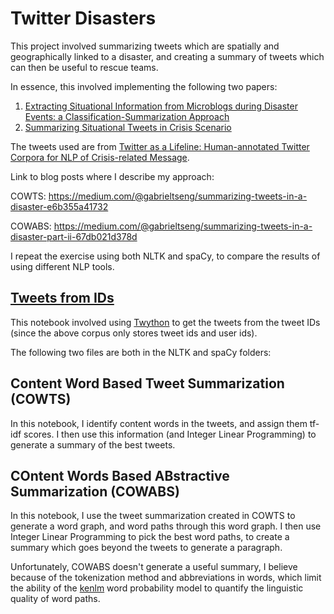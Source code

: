 # Twitter Disasters

This project involved summarizing tweets which are spatially and geographically linked to a disaster, and creating a summary of tweets which can then be useful to rescue teams. 

In essence, this involved implementing the following two papers: 
1. [Extracting Situational Information from Microblogs during Disaster Events: a Classification-Summarization Approach](http://dl.acm.org/citation.cfm?id=2806485) 
2. [Summarizing Situational Tweets in Crisis Scenario](http://dl.acm.org/citation.cfm?id=2914600) 

The tweets used are from [Twitter as a Lifeline: Human-annotated Twitter Corpora for NLP of Crisis-related Message](https://arxiv.org/abs/1605.05894). 

Link to blog posts where I describe my approach:

COWTS:
https://medium.com/@gabrieltseng/summarizing-tweets-in-a-disaster-e6b355a41732

COWABS: https://medium.com/@gabrieltseng/summarizing-tweets-in-a-disaster-part-ii-67db021d378d

I repeat the exercise using both NLTK and spaCy, to compare the results of using different NLP tools. 

## [Tweets from IDs](https://github.com/GabrielTseng/LearningDataScience/blob/master/Natural_Language_Processing/TwitterDisasters/1%20-%20Tweets%20from%20IDs.ipynb) 
This notebook involved using [Twython](https://twython.readthedocs.io/en/latest/) to get the tweets from the tweet IDs (since the above corpus only stores tweet ids and user ids). 

The following two files are both in the NLTK and spaCy folders: 

## Content Word Based Tweet Summarization (COWTS)

In this notebook, I identify content words in the tweets, and assign them tf-idf scores. I then use this information (and Integer Linear Programming) to generate a summary of the best tweets. 

## COntent Words Based ABstractive Summarization (COWABS)

In this notebook, I use the tweet summarization created in COWTS to generate a word graph, and word paths through this word graph. I then use Integer Linear Programming to pick the best word paths, to create a summary which goes beyond the tweets to generate a paragraph. 

Unfortunately, COWABS doesn't generate a useful summary, I believe because of the tokenization method and abbreviations in words, which limit the ability of the [kenlm](https://kheafield.com/code/kenlm/) word probability model to quantify the linguistic quality of word paths. 
